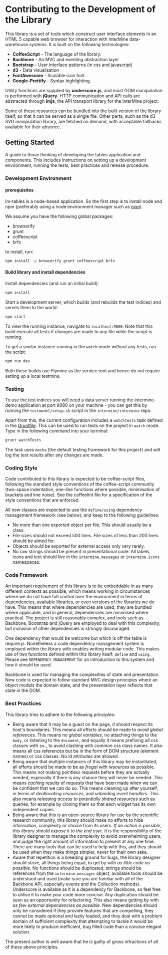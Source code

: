Contributing to the Development of the Library
===============================================

This library is a set of tools which construct user interface
elements in an HTML 5 capable web browser for interaction with
InterMine data-warehouse systems. It is built on the following
technologies:

 * **CoffeeScript** - The language of the library.
 * **Backbone** - An MVC and eventing abstraction layer
 * **Bootstrap** - User interface patterns (in css and javascript)
 * **d3** - Data visualisation
 * **FontAwesome** - Scalable icon font.
 * **Google-Prettify** - Syntax highlighting.

Utility functions are supplied by **underscore.js**, and most DOM
manipulation is performed with **jQuery**. HTTP communication and API
calls are abstracted through **imjs**, the API transport library for
the InterMine project.

Some of these resources can be bundled into the built version of the
library itself, so that it can be served as a single file. Other parts,
such as the d3 SVG manipulation library, are fetched on demand, with
acceptable fallbacks available for their absence.

Getting Started
------------------

A guide to those thinking of developing the tables application and components.
This includes instructions on setting up a development environment, running the
tests, best practices and release procedure.

### Development Environment

#### prerequisites

im-tables is a node-based application. So the first step is to install node and npm (preferably using
a node environment manager such as [nvm](https://github.com/nvm-sh/nvm)).

We assume you have the following global packages:

- browserify
- grunt
- coffeescript
- brfs

to install, run:

```sh
npm install -g browserify grunt coffeescript brfs
```

#### Build library and install dependencies

Install dependencies (and run an initial build):

```sh
npm install
```

Start a development server, which builds (and rebuilds the test indices) and
serves them to the world:

```sh
npm start
```
To view the running instance, navigate to `localhost:9000`.
Note that this build execute all tests if changes are made to any file while the script is running.

To get a similar instance running in the `watch` mode _without_ any tests, run the script:
```bash
npm run dev
```
Both these builds use Flymine as the service root and hence do not require setting up a local testmine.

### Testing

To use the test indices you will need a data server running the intermine-demo
application at port 8080 on your machine - you can get this by running the
`testmodel/setup.sh` script in the `intermine/intermine` repo.

Apart from this, the current configuration includes a `watchTests` task defined in the [Gruntfile](https://github.com/intermine/im-tables/blob/dev/Gruntfile.js). This can be used to run tests on the project in `watch` mode. Type in the following command into your terminal:
```bash
grunt watchTests
```
The task uses `mocha` (the default testing framework for this project) and will log the test results after any changes are made.

### Coding Style

Code contributed to this library is expected to be coffee-script files, following
the standard style conventions of the coffee-script community (two-space indentation,
one-line functions where possible, minimisation of brackets and line noise). See
the coffeelint file for a specification of the style conventions that are
enforced.

All new classes are expected to use the `define/using` dependency management
framework (see below), and keep to the following guidelines:

 * No more than one exported object per file. This should usually be a class.
 * File sizes should not exceed 500 lines. File sizes of less than 200 lines should
   be aimed for.
 * Objects should be exported for external access only very rarely.
 * No raw strings should be present in presentational code. All labels, icons
   and text should live in the `intermine.messages` or `intermine.icons`
   namespaces.

### Code Framework

An important requirement of this library is to be embeddable in as many different
contexts as possible, which means working in circumstances where we do not
have full control over the environment in terms of dependencies, available
libraries, or even versions of the libraries we do have. This means that
where dependencies are used, they are bundled where applicable, and in
general, dependencies are minimised where practical. The project is still
reasonably complex, and tools such as Backbone, Bootstrap and jQuery are employed
to deal with this complexity; but inclusion of other dependencies is strongly
discouraged.

One dependency that would be welcome but which is off the table is require.js.
Nonetheless a code dependency management system is employed within the library
with enables writing modular code. This makes use of two functions defined within
this library itself: `define` and `using`. Please see `DEPENDENCY_MANAGEMENT` for
an introduction to this system and how it should be used.

Backbone is used for managing the complexities of state and presentation. New code is
expected to follow standard MVC design principles where an object models the
domain state, and the presentation layer reflects that state in the DOM.

### Best Practices

This library tries to adhere to the following principles:

 * Being aware that it may be a guest on the page, it should respect its host's
   boundaries. This means all efforts should be made to *avoid global references*.
   This means *no global variables*, no attaching things to the `body`, or
   listening to the `document`, and equally it means prefixing *all* css
   classes with `im-`, to avoid clashing with common css class names. It also means
   all css references but be in the form of DOM structure (element names) or
   css classes. No id attributes are allowed.
 * Being aware that multiple instances of this library may be instantiated, all
   efforts should be made to be as *frugal with resources* as possible. This means
   not making pointless requests before they are actually needed, especially
   if there is any chance they will never be needed. This means *caching* results
   of requests that have been made when we can be confident that we can do so.
   This means cleaning up after yourself, in terms of *deallocating resources*, and
   *unbinding event handlers*.
   This also means *releasing access to potentially shared resources* such as queries,
   for example by cloning them so that each widget has its own independent copies.
 * Being aware that this is an open-source library for use by the scientific
   research community, this library should make no efforts to hide information,
   complexity or choice from its users. *If an action is possible, this library
   should expose it to the end user*. It is the responsibility of the library
   designer to manage the complexity to avoid overwhelming users, and judge the
   right amount of information to present at any one time. There are many tools that
   can be used to help with this, and they should be used when they make things
   simpler, never for their own sake.
 * Aware that repetition is a breeding ground for bugs, the library designer
   should strive, all things being equal, to get by with *as little code as possible*.
   No functions should be duplicated, strings should be references from the
   `intermine.messages` object, available tools should be understood and used
   (make sure you are familiar with all of the Backbone API, especially
   events and the Collection methods). Underscore is available as it is a dependency
   for Backbone, so feel free to utilise it to make your code more concise. Any
   duplication should be seen as an opportunity for refactoring. This also means
   getting by with *as few external dependencies as possible*. New dependencies
   should only be considered if they provide features that are compelling, they
   cannot be made optional and lazily loaded, and they deal with a problem
   domain of sufficient complexity that attempting to tackle it would be more
   likely to produce inefficient, bug filled code than a concise elegant solution.

The present author is well aware that he is guilty of gross infractions of all
of these above principles.
